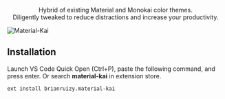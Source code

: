 <div>
  <p align="center">
    Hybrid of existing Material and Monokai color themes.</br>
    Diligently tweaked to reduce distractions and increase your productivity.
  </p>
  <img src="https://user-images.githubusercontent.com/23439187/118185504-3827d180-b402-11eb-9205-b64b496c931d.png" alt="Material-Kai">
</div>

## Installation

Launch VS Code Quick Open (Ctrl+P), paste the following command, and press enter. Or search **material-kai** in extension store.

```ext install brianruizy.material-kai```
